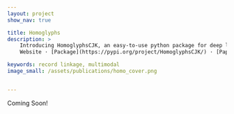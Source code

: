 ```yaml
---
layout: project
show_nav: true

title: Homoglyphs
description: >
    Introducing HomoglyphsCJK, an easy-to-use python package for deep learning-assisted string matching. Multi-modal record linkage using both textual and image information.  
    Website · [Package](https://pypi.org/project/HomoglyphsCJK/) · [Paper](https://arxiv.org/abs/2305.14672) · Github

keywords: record linkage, multimodal
image_small: /assets/publications/homo_cover.png


---
```


Coming Soon!